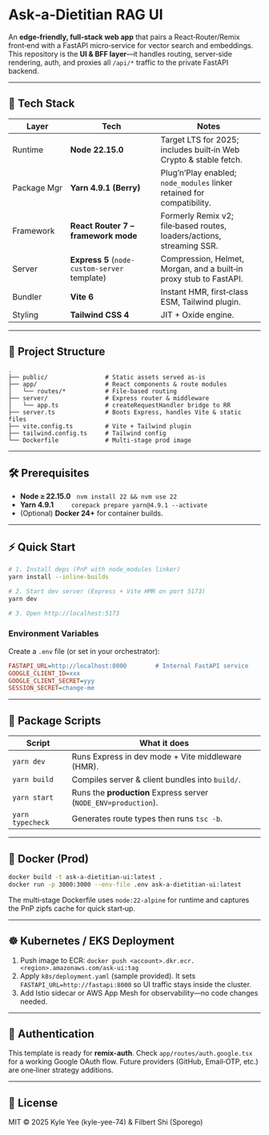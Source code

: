 # Ask‑a‑Dietitian RAG UI

An **edge‑friendly, full‑stack web app** that pairs a React‑Router/Remix front‑end with a FastAPI micro‑service for vector search and embeddings.  This repository is the **UI & BFF layer**—it handles routing, server‑side rendering, auth, and proxies all `/api/*` traffic to the private FastAPI backend.

---

## 🚀 Tech Stack

| Layer       | Tech                                          | Notes                                                                  |
| ----------- | --------------------------------------------- | ---------------------------------------------------------------------- |
| Runtime     | **Node 22.15.0**                              | Target LTS for 2025; includes built‑in Web Crypto & stable fetch.      |
| Package Mgr | **Yarn 4.9.1 (Berry)**                        | Plug’n’Play enabled; `node_modules` linker retained for compatibility. |
| Framework   | **React Router 7 – framework mode**           | Formerly Remix v2; file‑based routes, loaders/actions, streaming SSR.  |
| Server      | **Express 5** (`node-custom-server` template) | Compression, Helmet, Morgan, and a built‑in proxy stub to FastAPI.     |
| Bundler     | **Vite 6**                                    | Instant HMR, first‑class ESM, Tailwind plugin.                         |
| Styling     | **Tailwind CSS 4**                            | JIT + Oxide engine.                                                    |

---

## 📂 Project Structure

```
.
├── public/                # Static assets served as-is
├── app/                   # React components & route modules
│   └── routes/*           # File‑based routing
├── server/                # Express router & middleware
│   └── app.ts             # createRequestHandler bridge to RR
├── server.ts              # Boots Express, handles Vite & static files
├── vite.config.ts         # Vite + Tailwind plugin
├── tailwind.config.ts     # Tailwind config
└── Dockerfile             # Multi‑stage prod image
```

---

## 🛠️ Prerequisites

* **Node ≥ 22.15.0**   `nvm install 22 && nvm use 22`
* **Yarn 4.9.1**         `corepack prepare yarn@4.9.1 --activate`
* (Optional) **Docker 24+** for container builds.

---

## ⚡ Quick Start

```bash
# 1. Install deps (PnP with node_modules linker)
yarn install --inline-builds

# 2. Start dev server (Express + Vite HMR on port 5173)
yarn dev

# 3. Open http://localhost:5173
```

### Environment Variables

Create a `.env` file (or set in your orchestrator):

```ini
FASTAPI_URL=http://localhost:8000        # Internal FastAPI service
GOOGLE_CLIENT_ID=xxx
GOOGLE_CLIENT_SECRET=yyy
SESSION_SECRET=change-me
```

---

## 📜 Package Scripts

| Script           | What it does                                                    |
| ---------------- | --------------------------------------------------------------- |
| `yarn dev`       | Runs Express in dev mode + Vite middleware (HMR).               |
| `yarn build`     | Compiles server & client bundles into `build/`.                 |
| `yarn start`     | Runs the **production** Express server (`NODE_ENV=production`). |
| `yarn typecheck` | Generates route types then runs `tsc -b`.                       |

---

## 🐳 Docker (Prod)

```bash
docker build -t ask-a-dietitian-ui:latest .
docker run -p 3000:3000 --env-file .env ask-a-dietitian-ui:latest
```

The multi‑stage Dockerfile uses `node:22-alpine` for runtime and captures the PnP zipfs cache for quick start‑up.

---

## ☸️ Kubernetes / EKS Deployment

1. Push image to ECR: `docker push <account>.dkr.ecr.<region>.amazonaws.com/ask-ui:tag`
2. Apply `k8s/deployment.yaml` (sample provided).  It sets `FASTAPI_URL=http://fastapi:8000` so UI traffic stays inside the cluster.
3. Add Istio sidecar or AWS App Mesh for observability—no code changes needed.

---

## 🔐 Authentication

This template is ready for **remix-auth**.  Check `app/routes/auth.google.tsx` for a working Google OAuth flow.  Future providers (GitHub, Email‑OTP, etc.) are one‑liner strategy additions.

---

## 📝 License

MIT © 2025 Kyle Yee (kyle-yee-74) & Filbert Shi (Sporego)
